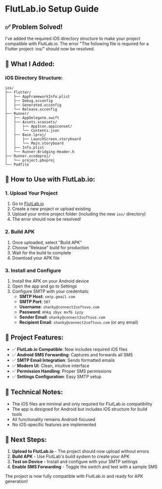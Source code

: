 # FlutLab.io Setup Guide

## ✅ Problem Solved!

I've added the required iOS directory structure to make your project compatible with FlutLab.io. The error "The following file is required for a Flutter project: ios/" should now be resolved.

## 📁 What I Added:

### iOS Directory Structure:
```
ios/
├── Flutter/
│   ├── AppFrameworkInfo.plist
│   ├── Debug.xcconfig
│   ├── Generated.xcconfig
│   └── Release.xcconfig
├── Runner/
│   ├── AppDelegate.swift
│   ├── Assets.xcassets/
│   │   ├── AppIcon.appiconset/
│   │   └── Contents.json
│   ├── Base.lproj/
│   │   ├── LaunchScreen.storyboard
│   │   └── Main.storyboard
│   ├── Info.plist
│   └── Runner-Bridging-Header.h
├── Runner.xcodeproj/
│   └── project.pbxproj
└── Podfile
```

## 🚀 How to Use with FlutLab.io:

### 1. Upload Your Project
1. Go to [FlutLab.io](https://flutlab.io)
2. Create a new project or upload existing
3. Upload your entire project folder (including the new `ios/` directory)
4. The error should now be resolved!

### 2. Build APK
1. Once uploaded, select "Build APK"
2. Choose "Release" build for production
3. Wait for the build to complete
4. Download your APK file

### 3. Install and Configure
1. Install the APK on your Android device
2. Open the app and go to Settings
3. Configure SMTP with your credentials:
   - **SMTP Host**: `smtp.gmail.com`
   - **SMTP Port**: `587`
   - **Username**: `shanky@connect2softuvo.com`
   - **Password**: `mhkq zbyx mvfb iyzy`
   - **Sender Email**: `shanky@connect2softuvo.com`
   - **Recipient Email**: `shanky@connect2softuvo.com` (or any email)

## 📱 Project Features:

- ✅ **FlutLab.io Compatible**: Now includes required iOS files
- ✅ **Android SMS Forwarding**: Captures and forwards all SMS
- ✅ **SMTP Email Integration**: Sends formatted emails
- ✅ **Modern UI**: Clean, intuitive interface
- ✅ **Permission Handling**: Proper SMS permissions
- ✅ **Settings Configuration**: Easy SMTP setup

## 🔧 Technical Notes:

- The iOS files are minimal and only required for FlutLab.io compatibility
- The app is designed for Android but includes iOS structure for build tools
- All functionality remains Android-focused
- No iOS-specific features are implemented

## 🎯 Next Steps:

1. **Upload to FlutLab.io** - The project should now upload without errors
2. **Build APK** - Use FlutLab's build system to create your APK
3. **Test on Device** - Install and configure with your SMTP settings
4. **Enable SMS Forwarding** - Toggle the switch and test with a sample SMS

The project is now fully compatible with FlutLab.io and ready for APK generation!
